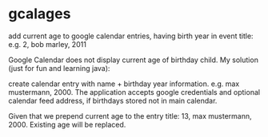 gcalages
========

add current age to google calendar entries, having birth year in event title: e.g. 2, bob marley, 2011

Google Calendar does not display current age of birthday child. My solution (just for fun and learning java):

create calendar entry with name + birthday year information. e.g. max mustermann, 2000. The application
accepts google credentials and optional calendar feed address, if birthdays stored not in main calendar. 

Given that we prepend current age to the entry title:  13, max mustermann, 2000. Existing age will be replaced.

